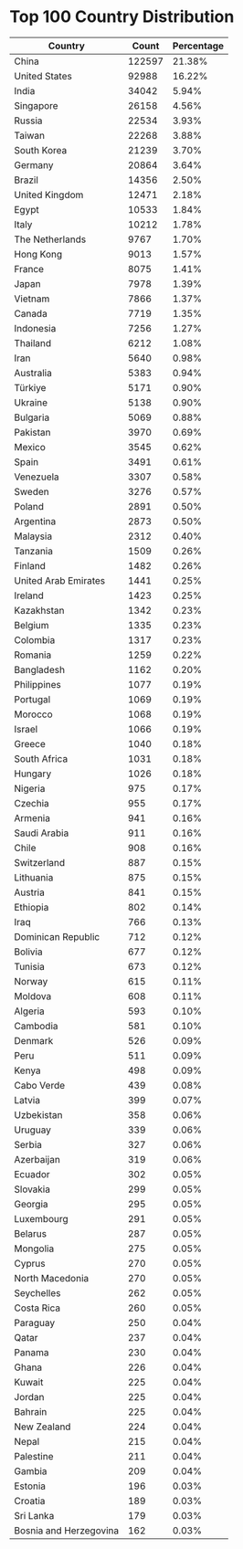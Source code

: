 # Top 100 Country Distribution
| Country | Count | Percentage |
|----|----|----|
| China | 122597 | 21.38% |
| United States | 92988 | 16.22% |
| India | 34042 | 5.94% |
| Singapore | 26158 | 4.56% |
| Russia | 22534 | 3.93% |
| Taiwan | 22268 | 3.88% |
| South Korea | 21239 | 3.70% |
| Germany | 20864 | 3.64% |
| Brazil | 14356 | 2.50% |
| United Kingdom | 12471 | 2.18% |
| Egypt | 10533 | 1.84% |
| Italy | 10212 | 1.78% |
| The Netherlands | 9767 | 1.70% |
| Hong Kong | 9013 | 1.57% |
| France | 8075 | 1.41% |
| Japan | 7978 | 1.39% |
| Vietnam | 7866 | 1.37% |
| Canada | 7719 | 1.35% |
| Indonesia | 7256 | 1.27% |
| Thailand | 6212 | 1.08% |
| Iran | 5640 | 0.98% |
| Australia | 5383 | 0.94% |
| Türkiye | 5171 | 0.90% |
| Ukraine | 5138 | 0.90% |
| Bulgaria | 5069 | 0.88% |
| Pakistan | 3970 | 0.69% |
| Mexico | 3545 | 0.62% |
| Spain | 3491 | 0.61% |
| Venezuela | 3307 | 0.58% |
| Sweden | 3276 | 0.57% |
| Poland | 2891 | 0.50% |
| Argentina | 2873 | 0.50% |
| Malaysia | 2312 | 0.40% |
| Tanzania | 1509 | 0.26% |
| Finland | 1482 | 0.26% |
| United Arab Emirates | 1441 | 0.25% |
| Ireland | 1423 | 0.25% |
| Kazakhstan | 1342 | 0.23% |
| Belgium | 1335 | 0.23% |
| Colombia | 1317 | 0.23% |
| Romania | 1259 | 0.22% |
| Bangladesh | 1162 | 0.20% |
| Philippines | 1077 | 0.19% |
| Portugal | 1069 | 0.19% |
| Morocco | 1068 | 0.19% |
| Israel | 1066 | 0.19% |
| Greece | 1040 | 0.18% |
| South Africa | 1031 | 0.18% |
| Hungary | 1026 | 0.18% |
| Nigeria | 975 | 0.17% |
| Czechia | 955 | 0.17% |
| Armenia | 941 | 0.16% |
| Saudi Arabia | 911 | 0.16% |
| Chile | 908 | 0.16% |
| Switzerland | 887 | 0.15% |
| Lithuania | 875 | 0.15% |
| Austria | 841 | 0.15% |
| Ethiopia | 802 | 0.14% |
| Iraq | 766 | 0.13% |
| Dominican Republic | 712 | 0.12% |
| Bolivia | 677 | 0.12% |
| Tunisia | 673 | 0.12% |
| Norway | 615 | 0.11% |
| Moldova | 608 | 0.11% |
| Algeria | 593 | 0.10% |
| Cambodia | 581 | 0.10% |
| Denmark | 526 | 0.09% |
| Peru | 511 | 0.09% |
| Kenya | 498 | 0.09% |
| Cabo Verde | 439 | 0.08% |
| Latvia | 399 | 0.07% |
| Uzbekistan | 358 | 0.06% |
| Uruguay | 339 | 0.06% |
| Serbia | 327 | 0.06% |
| Azerbaijan | 319 | 0.06% |
| Ecuador | 302 | 0.05% |
| Slovakia | 299 | 0.05% |
| Georgia | 295 | 0.05% |
| Luxembourg | 291 | 0.05% |
| Belarus | 287 | 0.05% |
| Mongolia | 275 | 0.05% |
| Cyprus | 270 | 0.05% |
| North Macedonia | 270 | 0.05% |
| Seychelles | 262 | 0.05% |
| Costa Rica | 260 | 0.05% |
| Paraguay | 250 | 0.04% |
| Qatar | 237 | 0.04% |
| Panama | 230 | 0.04% |
| Ghana | 226 | 0.04% |
| Kuwait | 225 | 0.04% |
| Jordan | 225 | 0.04% |
| Bahrain | 225 | 0.04% |
| New Zealand | 224 | 0.04% |
| Nepal | 215 | 0.04% |
| Palestine | 211 | 0.04% |
| Gambia | 209 | 0.04% |
| Estonia | 196 | 0.03% |
| Croatia | 189 | 0.03% |
| Sri Lanka | 179 | 0.03% |
| Bosnia and Herzegovina | 162 | 0.03% |
